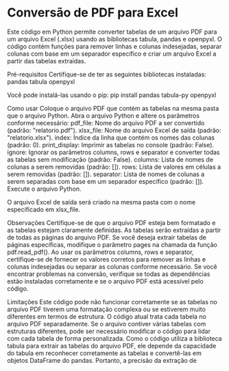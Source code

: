 # Conversão de PDF para Excel
Este código em Python permite converter tabelas de um arquivo PDF para um arquivo Excel (.xlsx) usando as bibliotecas tabula, pandas e openpyxl. O código contém funções para remover linhas e colunas indesejadas, separar colunas com base em um separador específico e criar um arquivo Excel a partir das tabelas extraídas.

Pré-requisitos
Certifique-se de ter as seguintes bibliotecas instaladas:
pandas
tabula
openpyxl

Você pode instalá-las usando o pip:
pip install pandas tabula-py openpyxl

Como usar
Coloque o arquivo PDF que contém as tabelas na mesma pasta que o arquivo Python.
Abra o arquivo Python e altere os parâmetros conforme necessário:
pdf_file: Nome do arquivo PDF a ser convertido (padrão: "relatorio.pdf").
xlsx_file: Nome do arquivo Excel de saída (padrão: "relatorio.xlsx").
index: Índice da linha que contém os nomes das colunas (padrão: 0).
print_display: Imprimir as tabelas no console (padrão: False).
ignore: Ignorar os parâmetros columns, rows e separator e converter todas as tabelas sem modificação (padrão: False).
columns: Lista de nomes de colunas a serem removidas (padrão: []).
rows: Lista de valores em células a serem removidas (padrão: []).
separator: Lista de nomes de colunas a serem separadas com base em um separador específico (padrão: []).
Execute o arquivo Python.

O arquivo Excel de saída será criado na mesma pasta com o nome especificado em xlsx_file.

Observações
Certifique-se de que o arquivo PDF esteja bem formatado e as tabelas estejam claramente definidas.
As tabelas serão extraídas a partir de todas as páginas do arquivo PDF. Se você deseja extrair tabelas de páginas específicas, modifique o parâmetro pages na chamada da função pdf.read_pdf().
Ao usar os parâmetros columns, rows e separator, certifique-se de fornecer os valores corretos para remover as linhas e colunas indesejadas ou separar as colunas conforme necessário.
Se você encontrar problemas na conversão, verifique se todas as dependências estão instaladas corretamente e se o arquivo PDF está acessível pelo código.

Limitações
Este código pode não funcionar corretamente se as tabelas no arquivo PDF tiverem uma formatação complexa ou se estiverem muito diferentes em termos de estrutura.
O código atual trata cada tabela no arquivo PDF separadamente. Se o arquivo contiver várias tabelas com estruturas diferentes, pode ser necessário modificar o código para lidar com cada tabela de forma personalizada.
Como o código utiliza a biblioteca tabula para extrair as tabelas do arquivo PDF, ele depende da capacidade do tabula em reconhecer corretamente as tabelas e convertê-las em objetos DataFrame do pandas. Portanto, a precisão da extração de 
